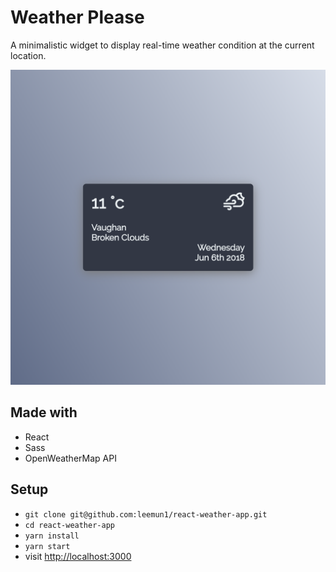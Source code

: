 # Weather Please

A minimalistic widget to display real-time weather condition at the current location.

![screenshot](./public/weather.png)

## Made with

- React
- Sass
- OpenWeatherMap API

## Setup

- `git clone git@github.com:leemun1/react-weather-app.git`
- `cd react-weather-app`
- `yarn install`
- `yarn start`
- visit [http://localhost:3000](http://localhost:3000)
